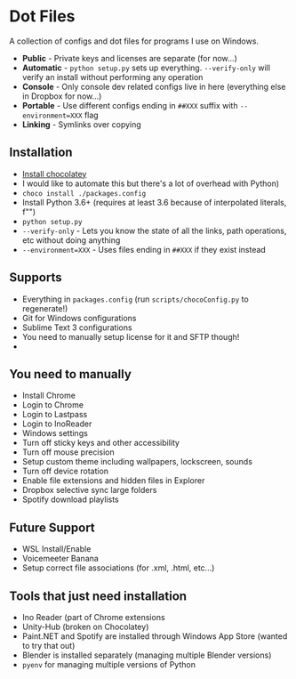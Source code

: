 # Dot Files

A collection of configs and dot files for programs I use on Windows.

* **Public** - Private keys and licenses are separate (for now...)
* **Automatic** - `python setup.py` sets up everything. `--verify-only` will verify an install without performing any operation
* **Console** - Only console dev related configs live in here (everything else in Dropbox for now...)
* **Portable** - Use different configs ending in `##XXX` suffix with `--environment=XXX` flag
* **Linking** - Symlinks over copying

## Installation
* [Install chocolatey](https://chocolatey.org/docs/installation)
 * I would like to automate this but there's a lot of overhead with Python)
* `choco install ./packages.config`
* Install Python 3.6+ (requires at least 3.6 because of interpolated literals, f"")
* `python setup.py`
 * `--verify-only` - Lets you know the state of all the links, path operations, etc without doing anything
 * `--environment=XXX` - Uses files ending in `##XXX` if they exist instead

## Supports
* Everything in `packages.config` (run `scripts/chocoConfig.py` to regenerate!)
 * Git for Windows configurations
 * Sublime Text 3 configurations
  * You need to manually setup license for it and SFTP though!
 * 

## You need to manually
* Install Chrome
 * Login to Chrome
 * Login to Lastpass
 * Login to InoReader
* Windows settings
 * Turn off sticky keys and other accessibility
 * Turn off mouse precision
 * Setup custom theme including wallpapers, lockscreen, sounds
 * Turn off device rotation
 * Enable file extensions and hidden files in Explorer
* Dropbox selective sync large folders
* Spotify download playlists

## Future Support
* WSL Install/Enable
* Voicemeeter Banana
* Setup correct file associations (for .xml, .html, etc...)

## Tools that just need installation
* Ino Reader (part of Chrome extensions
* Unity-Hub (broken on Chocolatey)
* Paint.NET and Spotify are installed through Windows App Store (wanted to try that out)
* Blender is installed separately (managing multiple Blender versions)
* `pyenv` for managing multiple versions of Python
